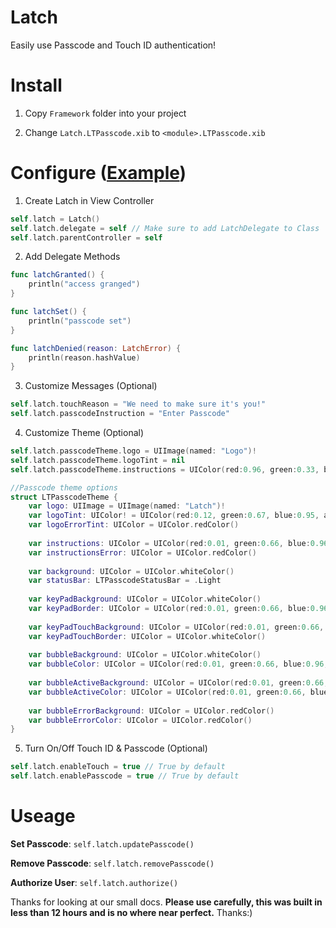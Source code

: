 Latch
=====

Easily use Passcode and Touch ID authentication!

Install
========

1) Copy `Framework` folder into your project

2) Change `Latch.LTPasscode.xib` to `<module>.LTPasscode.xib`

Configure ([Example](https://github.com/JuicyApp/Latch/blob/master/Latch/ViewController.swift))
===========

1) Create Latch in View Controller 
``` swift
self.latch = Latch()
self.latch.delegate = self // Make sure to add LatchDelegate to Class
self.latch.parentController = self
```

2) Add Delegate Methods
``` swift
func latchGranted() {
    println("access granged")
}

func latchSet() {
    println("passcode set")
}

func latchDenied(reason: LatchError) {
    println(reason.hashValue)
}
```

3) Customize Messages (Optional)
``` swift
self.latch.touchReason = "We need to make sure it's you!"
self.latch.passcodeInstruction = "Enter Passcode"
```

4) Customize Theme (Optional)
``` swift
self.latch.passcodeTheme.logo = UIImage(named: "Logo")!
self.latch.passcodeTheme.logoTint = nil
self.latch.passcodeTheme.instructions = UIColor(red:0.96, green:0.33, blue:0.24, alpha:1)

//Passcode theme options
struct LTPasscodeTheme {
    var logo: UIImage = UIImage(named: "Latch")!
    var logoTint: UIColor! = UIColor(red:0.12, green:0.67, blue:0.95, alpha:1)
    var logoErrorTint: UIColor = UIColor.redColor()
   
    var instructions: UIColor = UIColor(red:0.01, green:0.66, blue:0.96, alpha:1)
    var instructionsError: UIColor = UIColor.redColor()
    
    var background: UIColor = UIColor.whiteColor()
    var statusBar: LTPasscodeStatusBar = .Light
    
    var keyPadBackground: UIColor = UIColor.whiteColor()
    var keyPadBorder: UIColor = UIColor(red:0.01, green:0.66, blue:0.96, alpha:1)
    
    var keyPadTouchBackground: UIColor = UIColor(red:0.01, green:0.66, blue:0.96, alpha:1)
    var keyPadTouchBorder: UIColor = UIColor.whiteColor()
    
    var bubbleBackground: UIColor = UIColor.whiteColor()
    var bubbleColor: UIColor = UIColor(red:0.01, green:0.66, blue:0.96, alpha:1)
    
    var bubbleActiveBackground: UIColor = UIColor(red:0.01, green:0.66, blue:0.96, alpha:1)
    var bubbleActiveColor: UIColor = UIColor(red:0.01, green:0.66, blue:0.96, alpha:1)
    
    var bubbleErrorBackground: UIColor = UIColor.redColor()
    var bubbleErrorColor: UIColor = UIColor.redColor()
}
```

5) Turn On/Off Touch ID & Passcode (Optional)
``` swift
self.latch.enableTouch = true // True by default 
self.latch.enablePasscode = true // True by default 
```

Useage
========

**Set Passcode**: `self.latch.updatePasscode()`

**Remove Passcode**: `self.latch.removePasscode()`

**Authorize User**: `self.latch.authorize()`

Thanks for looking at our small docs. **Please use carefully, this was built in less than 12 hours and is no where near perfect.** Thanks:)
